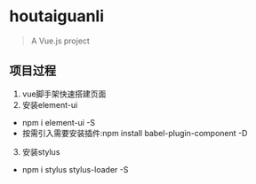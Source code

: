 # houtaiguanli

> A Vue.js project

## 项目过程
1. vue脚手架快速搭建页面
2. 安装element-ui
  - npm i element-ui -S
  - 按需引入需要安装插件:npm install babel-plugin-component -D
3. 安装stylus
  - npm i stylus stylus-loader -S
